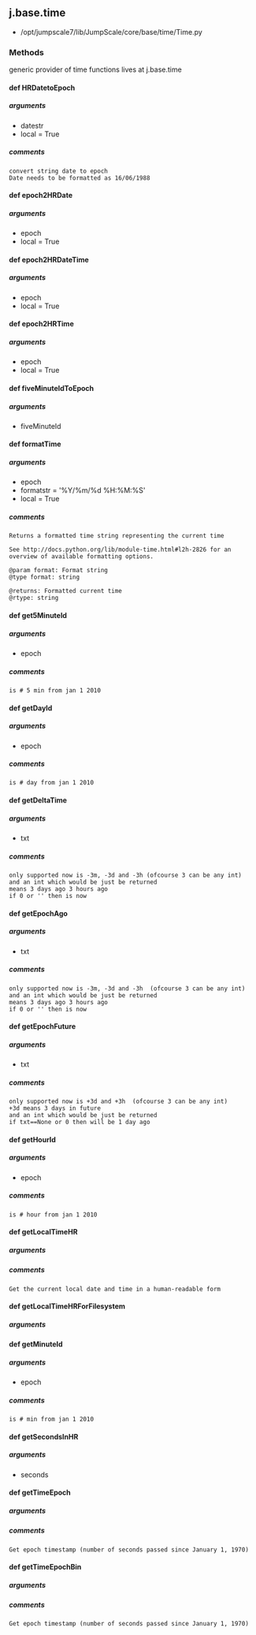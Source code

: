 ## j.base.time

- /opt/jumpscale7/lib/JumpScale/core/base/time/Time.py

### Methods

generic provider of time functions
lives at j.base.time

#### def HRDatetoEpoch 

##### arguments

- datestr
- local = True

##### comments

```
convert string date to epoch
Date needs to be formatted as 16/06/1988

```

#### def epoch2HRDate 

##### arguments

- epoch
- local = True

#### def epoch2HRDateTime 

##### arguments

- epoch
- local = True

#### def epoch2HRTime 

##### arguments

- epoch
- local = True

#### def fiveMinuteIdToEpoch 

##### arguments

- fiveMinuteId

#### def formatTime 

##### arguments

- epoch
- formatstr = '%Y/%m/%d %H:%M:%S'
- local = True

##### comments

```
Returns a formatted time string representing the current time

See http://docs.python.org/lib/module-time.html#l2h-2826 for an
overview of available formatting options.

@param format: Format string
@type format: string

@returns: Formatted current time
@rtype: string

```

#### def get5MinuteId 

##### arguments

- epoch

##### comments

```
is # 5 min from jan 1 2010

```

#### def getDayId 

##### arguments

- epoch

##### comments

```
is # day from jan 1 2010

```

#### def getDeltaTime 

##### arguments

- txt

##### comments

```
only supported now is -3m, -3d and -3h (ofcourse 3 can be any int)
and an int which would be just be returned
means 3 days ago 3 hours ago
if 0 or '' then is now

```

#### def getEpochAgo 

##### arguments

- txt

##### comments

```
only supported now is -3m, -3d and -3h  (ofcourse 3 can be any int)
and an int which would be just be returned
means 3 days ago 3 hours ago
if 0 or '' then is now

```

#### def getEpochFuture 

##### arguments

- txt

##### comments

```
only supported now is +3d and +3h  (ofcourse 3 can be any int)
+3d means 3 days in future
and an int which would be just be returned
if txt==None or 0 then will be 1 day ago

```

#### def getHourId 

##### arguments

- epoch

##### comments

```
is # hour from jan 1 2010

```

#### def getLocalTimeHR 

##### arguments

##### comments

```
Get the current local date and time in a human-readable form

```

#### def getLocalTimeHRForFilesystem 

##### arguments

#### def getMinuteId 

##### arguments

- epoch

##### comments

```
is # min from jan 1 2010

```

#### def getSecondsInHR 

##### arguments

- seconds

#### def getTimeEpoch 

##### arguments

##### comments

```
Get epoch timestamp (number of seconds passed since January 1, 1970)

```

#### def getTimeEpochBin 

##### arguments

##### comments

```
Get epoch timestamp (number of seconds passed since January 1, 1970)

```

